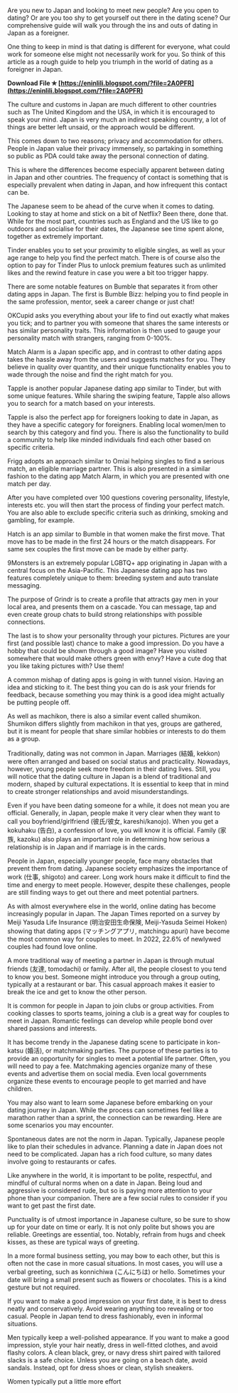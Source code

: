 
 
Are you new to Japan and looking to meet new people? Are you open to dating? Or are you too shy to get yourself out there in the dating scene? Our comprehensive guide will walk you through the ins and outs of dating in Japan as a foreigner.
 
One thing to keep in mind is that dating is different for everyone, what could work for someone else might not necessarily work for you. So think of this article as a rough guide to help you triumph in the world of dating as a foreigner in Japan.
 
**Download File ✯ [https://eninlili.blogspot.com/?file=2A0PFR](https://eninlili.blogspot.com/?file=2A0PFR)**


 
The culture and customs in Japan are much different to other countries such as The United Kingdom and the USA, in which it is encouraged to speak your mind. Japan is very much an indirect speaking country, a lot of things are better left unsaid, or the approach would be different.
 
This comes down to two reasons; privacy and accommodation for others. People in Japan value their privacy immensely, so partaking in something so public as PDA could take away the personal connection of dating.
 
This is where the differences become especially apparent between dating in Japan and other countries. The frequency of contact is something that is especially prevalent when dating in Japan, and how infrequent this contact can be.
 
The Japanese seem to be ahead of the curve when it comes to dating. Looking to stay at home and stick on a bit of Netflix? Been there, done that. While for the most part, countries such as England and the US like to go outdoors and socialise for their dates, the Japanese see time spent alone, together as extremely important.
 
Tinder enables you to set your proximity to eligible singles, as well as your age range to help you find the perfect match. There is of course also the option to pay for Tinder Plus to unlock premium features such as unlimited likes and the rewind feature in case you were a bit too trigger happy.
 
There are some notable features on Bumble that separates it from other dating apps in Japan. The first is Bumble Bizz: helping you to find people in the same profession, mentor, seek a career change or just chat!

OKCupid asks you everything about your life to find out exactly what makes you tick; and to partner you with someone that shares the same interests or has similar personality traits. This information is then used to gauge your personality match with strangers, ranging from 0-100%.
 
Match Alarm is a Japan specific app, and in contrast to other dating apps takes the hassle away from the users and suggests matches for you. They believe in quality over quantity, and their unique functionality enables you to wade through the noise and find the right match for you.
 
Tapple is another popular Japanese dating app similar to Tinder, but with some unique features. While sharing the swiping feature, Tapple also allows you to search for a match based on your interests.
 
Tapple is also the perfect app for foreigners looking to date in Japan, as they have a specific category for foreigners. Enabling local women/men to search by this category and find you. There is also the functionality to build a community to help like minded individuals find each other based on specific criteria.
 
Frigg adopts an approach similar to Omiai helping singles to find a serious match, an eligible marriage partner. This is also presented in a similar fashion to the dating app Match Alarm, in which you are presented with one match per day.
 
After you have completed over 100 questions covering personality, lifestyle, interests etc. you will then start the process of finding your perfect match. You are also able to exclude specific criteria such as drinking, smoking and gambling, for example.
 
Hatch is an app similar to Bumble in that women make the first move. That move has to be made in the first 24 hours or the match disappears. For same sex couples the first move can be made by either party.
 
9Monsters is an extremely popular LGBTQ+ app originating in Japan with a central focus on the Asia-Pacific. This Japanese dating app has two features completely unique to them: breeding system and auto translate messaging.
 
The purpose of Grindr is to create a profile that attracts gay men in your local area, and presents them on a cascade. You can message, tap and even create group chats to build strong relationships with possible connections.
 
The last is to show your personality through your pictures. Pictures are your first (and possible last) chance to make a good impression. Do you have a hobby that could be shown through a good image? Have you visited somewhere that would make others green with envy? Have a cute dog that you like taking pictures with? Use them!
 
A common mishap of dating apps is going in with tunnel vision. Having an idea and sticking to it. The best thing you can do is ask your friends for feedback, because something you may think is a good idea might actually be putting people off.
 
As well as machikon, there is also a similar event called shumikon. Shumikon differs slightly from machikon in that yes, groups are gathered, but it is meant for people that share similar hobbies or interests to do them as a group.
 
Traditionally, dating was not common in Japan. Marriages (結婚, kekkon) were often arranged and based on social status and practicality. Nowadays, however, young people seek more freedom in their dating lives. Still, you will notice that the dating culture in Japan is a blend of traditional and modern, shaped by cultural expectations. It is essential to keep that in mind to create stronger relationships and avoid misunderstandings.
 
Even if you have been dating someone for a while, it does not mean you are official. Generally, in Japan, people make it very clear when they want to call you boyfriend/girlfriend (彼氏/彼女, kareshi/kanojo). When you get a kokuhaku (告白), a confession of love, you will know it is official. Family (家族, kazoku) also plays an important role in determining how serious a relationship is in Japan and if marriage is in the cards.
 
People in Japan, especially younger people, face many obstacles that prevent them from dating. Japanese society emphasizes the importance of work (仕事, shigoto) and career. Long work hours make it difficult to find the time and energy to meet people. However, despite these challenges, people are still finding ways to get out there and meet potential partners.
 
As with almost everywhere else in the world, online dating has become increasingly popular in Japan. The Japan Times reported on a survey by Meiji Yasuda Life Insurance (明治安田生命保険, Meiji-Yasuda Seimei Hoken) showing that dating apps (マッチングアプリ, matchingu apuri) have become the most common way for couples to meet. In 2022, 22.6% of newlywed couples had found love online.
 
A more traditional way of meeting a partner in Japan is through mutual friends (友達, tomodachi) or family. After all, the people closest to you tend to know you best. Someone might introduce you through a group outing, typically at a restaurant or bar. This casual approach makes it easier to break the ice and get to know the other person.
 
It is common for people in Japan to join clubs or group activities. From cooking classes to sports teams, joining a club is a great way for couples to meet in Japan. Romantic feelings can develop while people bond over shared passions and interests.
 
It has become trendy in the Japanese dating scene to participate in kon-katsu (婚活), or matchmaking parties. The purpose of these parties is to provide an opportunity for singles to meet a potential life partner. Often, you will need to pay a fee. Matchmaking agencies organize many of these events and advertise them on social media. Even local governments organize these events to encourage people to get married and have children.
 
You may also want to learn some Japanese before embarking on your dating journey in Japan. While the process can sometimes feel like a marathon rather than a sprint, the connection can be rewarding. Here are some scenarios you may encounter.
 
Spontaneous dates are not the norm in Japan. Typically, Japanese people like to plan their schedules in advance. Planning a date in Japan does not need to be complicated. Japan has a rich food culture, so many dates involve going to restaurants or cafes.
 
Like anywhere in the world, it is important to be polite, respectful, and mindful of cultural norms when on a date in Japan. Being loud and aggressive is considered rude, but so is paying more attention to your phone than your companion. There are a few social rules to consider if you want to get past the first date.
 
Punctuality is of utmost importance in Japanese culture, so be sure to show up for your date on time or early. It is not only polite but shows you are reliable. Greetings are essential, too. Notably, refrain from hugs and cheek kisses, as these are typical ways of greeting.
 
In a more formal business setting, you may bow to each other, but this is often not the case in more casual situations. In most cases, you will use a verbal greeting, such as konnichiwa (こんにちは) or hello. Sometimes your date will bring a small present such as flowers or chocolates. This is a kind gesture but not required.
 
If you want to make a good impression on your first date, it is best to dress neatly and conservatively. Avoid wearing anything too revealing or too casual. People in Japan tend to dress fashionably, even in informal situations.
 
Men typically keep a well-polished appearance. If you want to make a good impression, style your hair neatly, dress in well-fitted clothes, and avoid flashy colors. A clean black, grey, or navy dress shirt paired with tailored slacks is a safe choice. Unless you are going on a beach date, avoid sandals. Instead, opt for dress shoes or clean, stylish sneakers.
 
Women typically put a little more effort 